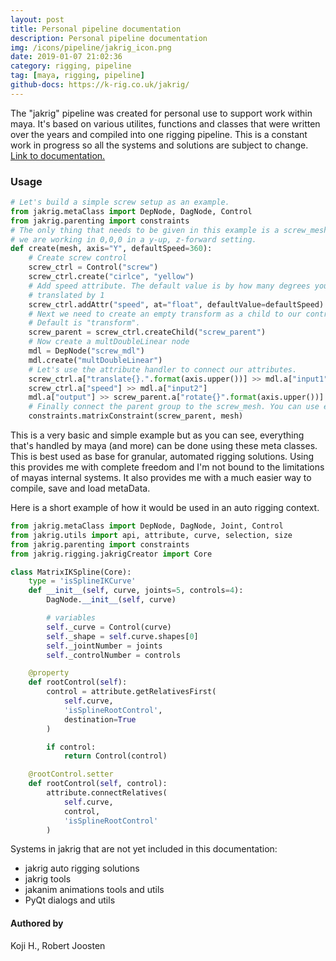 ```yaml
---
layout: post
title: Personal pipeline documentation
description: Personal pipeline documentation
img: /icons/pipeline/jakrig_icon.png
date: 2019-01-07 21:02:36
category: rigging, pipeline
tag: [maya, rigging, pipeline]
github-docs: https://k-rig.co.uk/jakrig/
---
```

The "jakrig" pipeline was created for personal use to support work within maya. It's based on various utilites, functions and classes
that were written over the years and compiled into one rigging pipeline. This is a constant work in progress so all the systems and
solutions are subject to change. <a href="https://k-rig.co.uk/jakrig/">Link to documentation.</a>

<h3>Usage</h3>

```python
# Let's build a simple screw setup as an example.
from jakrig.metaClass import DepNode, DagNode, Control
from jakrig.parenting import constraints
# The only thing that needs to be given in this example is a screw_mesh. For simplicity's sake let's assume
# we are working in 0,0,0 in a y-up, z-forward setting.
def create(mesh, axis="Y", defaultSpeed=360):
    # Create screw control
    screw_ctrl = Control("screw")
    screw_ctrl.create("cirlce", "yellow")
    # Add speed attribute. The default value is by how many degrees you want the screw to turn when the control is
    # translated by 1
    screw_ctrl.addAttr("speed", at="float", defaultValue=defaultSpeed)
    # Next we need to create an empty transform as a child to our control. You can define any nodeType as an argument. 
    # Default is "transform".
    screw_parent = screw_ctrl.createChild("screw_parent")
    # Now create a multDoubleLinear node
    mdl = DepNode("screw_mdl")
    mdl.create("multDoubleLinear")
    # Let's use the attribute handler to connect our attributes.
    screw_ctrl.a["translate{}.".format(axis.upper())] >> mdl.a["input1"]
    screw_ctrl.a["speed"] >> mdl.a["input2"]
    mdl.a["output"] >> screw_parent.a["rotate{}".format(axis.upper())]
    # Finally connect the parent group to the screw_mesh. You can use either a parentConstraint or a matrixConstraint.
    constraints.matrixConstraint(screw_parent, mesh)
```

This is a very basic and simple example but as you can see, everything that's handled by maya (and more) can be done using these meta classes.
This is best used as base for granular, automated rigging solutions. 
Using this provides me with complete freedom and I'm not bound to the limitations of mayas internal systems. 
It also provides me with a much easier way to compile, save and load metaData.

Here is a short example of how it would be used in an auto rigging context.

```python
from jakrig.metaClass import DepNode, DagNode, Joint, Control
from jakrig.utils import api, attribute, curve, selection, size
from jakrig.parenting import constraints
from jakrig.rigging.jakrigCreator import Core 

class MatrixIKSpline(Core):
    type = 'isSplineIKCurve'
    def __init__(self, curve, joints=5, controls=4):
        DagNode.__init__(self, curve)

        # variables
        self._curve = Control(curve)
        self._shape = self.curve.shapes[0]
        self._jointNumber = joints
        self._controlNumber = controls

    @property
    def rootControl(self):
        control = attribute.getRelativesFirst(
            self.curve,
            'isSplineRootControl',
            destination=True
        )

        if control:
            return Control(control)

    @rootControl.setter
    def rootControl(self, control):
        attribute.connectRelatives(
            self.curve,
            control,
            'isSplineRootControl'
        )
```

Systems in jakrig that are not yet included in this documentation:
 * jakrig auto rigging solutions
 * jakrig tools
 * jakanim animations tools and utils
 * PyQt dialogs and utils

<h4>Authored by</h4>
Koji H., Robert Joosten




